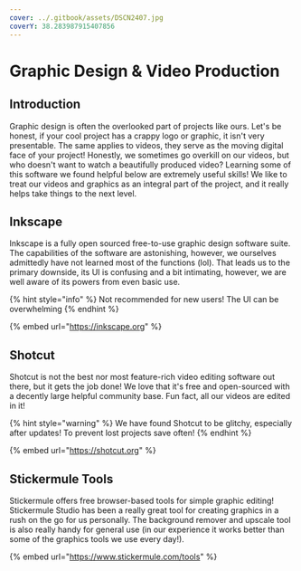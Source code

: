 ```yaml
---
cover: ../.gitbook/assets/DSCN2407.jpg
coverY: 38.283987915407856
---
```


# Graphic Design & Video Production

## Introduction&#x20;

Graphic design is often the overlooked part of projects like ours. Let's be honest, if your cool project has a crappy logo or graphic, it isn't very presentable. The same applies to videos, they serve as the moving digital face of your project! Honestly, we sometimes go overkill on our videos, but who doesn't want to watch a beautifully produced video? Learning some of this software we found helpful below are extremely useful skills! We like to treat our videos and graphics as an integral part of the project, and it really helps take things to the next level.

## Inkscape

Inkscape is a fully open sourced free-to-use graphic design software suite. The capabilities of the software are astonishing, however, we ourselves admittedly have not learned most of the functions (lol). That leads us to the primary downside, its UI is confusing and a bit intimating, however, we are well aware of its powers from even basic use.

{% hint style="info" %}
Not recommended for new users! The UI can be overwhelming
{% endhint %}

{% embed url="https://inkscape.org" %}

## Shotcut

Shotcut is not the best nor most feature-rich video editing software out there, but it gets the job done! We love that it's free and open-sourced with a decently large helpful community base. Fun fact, all our videos are edited in it!

{% hint style="warning" %}
We have found Shotcut to be glitchy, especially after updates! To prevent lost projects save often!
{% endhint %}

{% embed url="https://shotcut.org" %}

## Stickermule Tools

Stickermule offers free browser-based tools for simple graphic editing! Stickermule Studio has been a really great tool for creating graphics in a rush on the go for us personally. The background remover and upscale tool is also really handy for general use (in our experience it works better than some of the graphics tools we use every day!).&#x20;

{% embed url="https://www.stickermule.com/tools" %}
